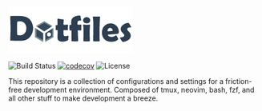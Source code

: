 <img src="/img/dotfiles-logo.png" alt="dotfiles logo"/>

![Build Status](https://github.com/cevhyruz/dotfiles/actions/workflows/main.yml/badge.svg?branch=master)
[![codecov](https://codecov.io/gh/cevhyruz/dotfiles/branch/master/graph/badge.svg)](https://codecov.io/gh/cevhyruz/dotfiles)
![License](https://img.shields.io/github/license/cevhyruz/dotfiles)


This repository is a collection of configurations and settings for a
friction-free development environment.  Composed of tmux, neovim, bash, fzf,
and all other stuff to make development a breeze.
